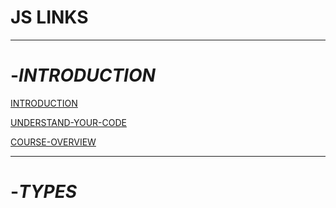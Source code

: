 # JS LINKS
---
 # -___INTRODUCTION___

[INTRODUCTION](./Course-Deep-javaScript-v3/js/INTRODUCTION/introduction.js)

[UNDERSTAND-YOUR-CODE](./Course-Deep-javaScript-v3/js/INTRODUCTION/understand-your-code.js)

[COURSE-OVERVIEW](./Course-Deep-javaScript-v3/js/INTRODUCTION/Course-Overview.js)

---
# -___TYPES___
